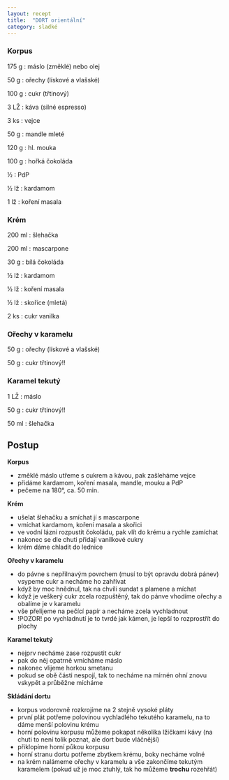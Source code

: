 ```yaml
---
layout: recept
title:  "DORT orientální"
category: sladké
---
```


<div class="ingredience" markdown="1">

### Korpus

175 g
: máslo (změklé) nebo olej

50 g
: ořechy (lískové a vlašské)

100 g
: cukr (třtinový)

3 LŽ
: káva (silné espresso)

3 ks
: vejce

50 g
: mandle mleté

120 g
: hl. mouka

100 g
: hořká čokoláda

½
: PdP

½ lž
: kardamom

1 lž
: koření masala

### Krém

200 ml
: šlehačka

200 ml
: mascarpone

30 g
: bílá čokoláda

½ lž
: kardamom

½ lž
: koření masala

½ lž
: skořice (mletá)

2 ks
: cukr vanilka

### Ořechy v karamelu

50 g
: ořechy (lískové a vlašské)

50 g
: cukr třtinový!!

### Karamel tekutý

1 LŽ
: máslo

50 g
: cukr třtinový!!

50 ml
: šlehačka

</div>

## Postup

<div class="postup" markdown="1">

**Korpus**
- změklé máslo utřeme s cukrem a kávou, pak zašleháme vejce
- přidáme kardamom, koření masala, mandle, mouku a PdP
- pečeme na 180°, ca. 50 min.

**Krém**
- ušelat šlehačku a smíchat jí s mascarpone
- vmíchat kardamom, koření masala a skořici
- ve vodní lázni rozpustit čokoládu, pak vlít do krému a rychle zamíchat
- nakonec se dle chuti přidají vanilkové cukry
- krém dáme chladit do lednice

**Ořechy v karamelu**
- do pávne s nepřilnavým povrchem (musí to být opravdu dobrá pánev) vsypeme cukr a necháme ho zahřívat
- když by moc hnědnul, tak na chvíli sundat s plamene a míchat
- když je veškerý cukr zcela rozpuštěný, tak do pánve vhodíme ořechy a obalíme je v karamelu
- vše přelijeme na pečící papír a necháme zcela vychladnout
- !POZOR! po vychladnutí je to tvrdé jak kámen, je lepší to rozprostřít do plochy

**Karamel tekutý**
- nejprv necháme zase rozpustit cukr
- pak do něj opatrně vmícháme máslo
- nakonec vlijeme horkou smetanu
- pokud se obě části nespojí, tak to necháme na mírnén ohní znovu vskypět a průběžne mícháme

**Skládání dortu**
- korpus vodorovně rozkrojíme na 2 stejně vysoké pláty
- první plát potřeme polovinou vychladlého tekutého karamelu, na to dáme menší polovinu krému
- horní polovinu korpusu můžeme pokapat několika lžičkami kávy (na chuti to není tolik poznat, ale dort bude vláčnější)
- přiklopíme horní půkou korpusu
- horní stranu dortu potřeme zbytkem krému, boky necháme volné
- na krém nalámeme ořechy v karamelu a vše zakončíme tekutým karamelem (pokud už je moc ztuhlý, tak ho můžeme **trochu** rozehřát)

</div>
